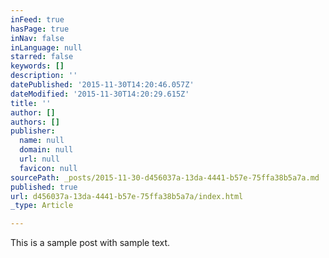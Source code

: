 ```yaml
---
inFeed: true
hasPage: true
inNav: false
inLanguage: null
starred: false
keywords: []
description: ''
datePublished: '2015-11-30T14:20:46.057Z'
dateModified: '2015-11-30T14:20:29.615Z'
title: ''
author: []
authors: []
publisher:
  name: null
  domain: null
  url: null
  favicon: null
sourcePath: _posts/2015-11-30-d456037a-13da-4441-b57e-75ffa38b5a7a.md
published: true
url: d456037a-13da-4441-b57e-75ffa38b5a7a/index.html
_type: Article

---
```

This is a sample post with sample text.
